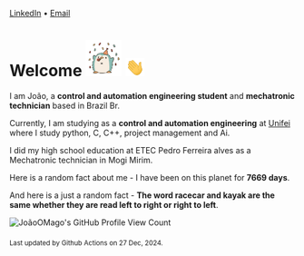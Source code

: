 [LinkedIn](https://www.linkedin.com/in/joão-pedro-gozzoli-b95641301/) &bull;
[Email](joaopedrogozzoli@gmail.com)

# Welcome <img src="happy.gif" height="64px" /> <img src="wave.gif" height="32px" />

I am João, a  **control and automation engineering student** and **mechatronic technician** based in Brazil Br.

Currently, I am studying as a **control and automation engineering** at [Unifei](https://unifei.edu.br) where I study python, C, C++, project management and Ai.

I did my high school education at ETEC Pedro Ferreira alves as a Mechatronic technician in Mogi Mirim.

Here is a random fact about me - I have been on this planet for **7669 days**.

And here is a just a random fact -  **The word racecar and kayak are the same whether they are read left to right or right to left**.

![JoãoOMago's GitHub Profile View Count](https://komarev.com/ghpvc/?username=JoaoOMago)

<sub>Last updated by Github Actions on 27 Dec, 2024.</sub>
